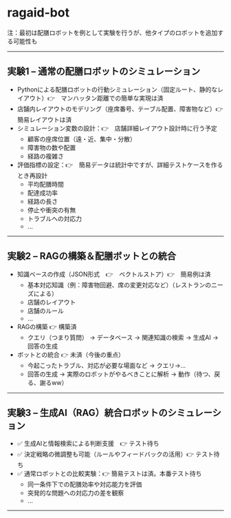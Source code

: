 # ragaid-bot

注：最初は配膳ロボットを例として実験を行うが、他タイプのロボットを追加する可能性も

---

## **実験1 – 通常の配膳ロボットのシミュレーション**

* Pythonによる配膳ロボットの行動シミュレーション（固定ルート、静的なレイアウト）👉　マンハッタン距離での簡単な実現は済
* 店舗内レイアウトのモデリング（座席番号、テーブル配置、障害物など）👉　簡易レイアウトは済
* シミュレーション変数の設計：👉　店舗詳細レイアウト設計時に行う予定
  * 顧客の座席位置（遠・近、集中・分散）
  * 障害物の数や配置
  * 経路の複雑さ
* 評価指標の設定：👉　簡易データは統計中ですが、詳細テストケースを作るとき再設計
  * 平均配膳時間
  * 配達成功率
  * 経路の長さ
  * 停止や衝突の有無
  * トラブルへの対応力
  * ...

---

## **実験2 – RAGの構築＆配膳ボットとの統合**

* 知識ベースの作成（JSON形式　👉　ベクトルストア）👉　簡易例は済
  * 基本対応知識（例：障害物回避、席の変更対応など）（レストランのニーズによる）
  * 店舗のレイアウト
  * 店舗のルール
  * ...
* RAGの構築  👉 構築済
  * クエリ（つまり質問） → データベース → 関連知識の検索 → 生成AI → 回答の生成
* ボットとの統合  👉  未済（今後の重点）
  * 今起こったトラブル、対応が必要な場面など → クエリ→...
  * 回答の生成 → 実際のロボットがやるべきことに解析 → 動作（待つ、戻る、謝るww）

---

## **実験3 – 生成AI（RAG）統合ロボットのシミュレーション**

* ✅ 生成AIと情報検索による判断支援　👉 テスト待ち
* ✅ 決定戦略の微調整も可能（ルールやフィードバックの活用）👉 テスト待ち
* ✅ 通常ロボットとの比較実験：👉 簡易テストは済。本番テスト待ち
  * 同一条件下での配膳効率や対応能力を評価
  * 突発的な問題への対応力の差を観察
  * ...

---
